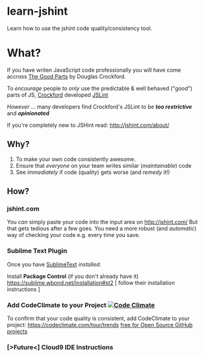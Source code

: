 learn-jshint
============

Learn how to use the jshint code quality/consistency tool.

# What?

If you have writen JavaScript code professionally you will have come accross 
[The Good Parts](http://javascript.crockford.com/) by Douglas Crockford.

To *encourage* people to *only* use the predictable & well behaved ("good")
parts of JS, [Crockford](https://github.com/douglascrockford) developed 
[JSLint](http://www.jslint.com/) 

*However* ... many developers find Crockford's JSLint to be 
***too restrictive*** and ***opinionated*** 


If you're completely new to JSHint read: http://jshint.com/about/

## Why?

1. To make your own code consistently awesome.
2. Ensure that *everyone* on your team writes similar (*maintainable*) code
3. See *immediately* if code (quality) gets worse (and *remedy* it!)

## How?

### jshint.com

You *can* simply paste your code into the input area on http://jshint.com/
But that gets tedious after a few goes. You need a more robust (and
*automatic*) way of checking your code e.g. every time you save.

### Sublime Text Plugin

Once you have [SublimeText](http://www.sublimetext.com/) *installed*.

Install **Package Control** (if you don't already have it)
https://sublime.wbond.net/installation#st2
[ follow their installation instructions ]




### Add CodeClimate to your Project [![Code Climate](https://codeclimate.com/github/nelsonic/learn-jshint.png)](https://codeclimate.com/github/nelsonic/learn-jshint)

To confirm that your code quality is consistent, add CodeClimate to
your project: https://codeclimate.com/tour/trends
[free for Open Source GitHub projects](https://codeclimate.com/github/signup)



### [>Future<] Cloud9 IDE Instructions

